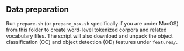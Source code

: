 Data preparation
--

Run `prepare.sh` (or `prepare_osx.sh` specifically if you are under MacOS) from this folder to create word-level tokenized corpora and
related vocabulary files. The script will also download and unpack the
object classification (OC) and object detection (OD) features under `features/`.
